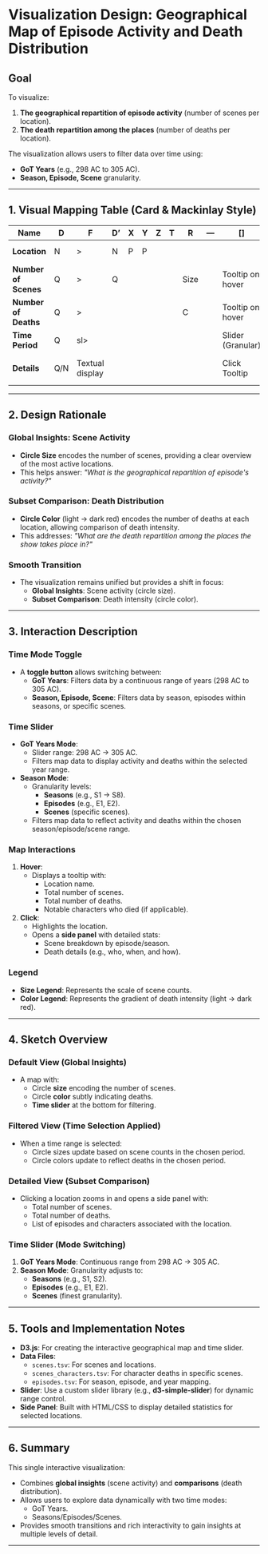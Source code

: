 # Visualization Design: Geographical Map of Episode Activity and Death Distribution

## Goal
To visualize:
1. **The geographical repartition of episode activity** (number of scenes per location).
2. **The death repartition among the places** (number of deaths per location).

The visualization allows users to filter data over time using:
- **GoT Years** (e.g., 298 AC to 305 AC).
- **Season, Episode, Scene** granularity.

---

## 1. Visual Mapping Table (Card & Mackinlay Style)

| **Name**            | **D** | **F**    | **D’** | **X**      | **Y**      | **Z**       | **T**       | **R** | **—** | **[]**             | **CP**                    |
|----------------------|-------|----------|--------|------------|------------|-------------|-------------|-------|-------|--------------------|---------------------------|
| **Location**         | N     | >        |   N     | P   | P   |             |             |       |       |                    | Geographical location on the GoT map. |
| **Number of Scenes** | Q     | >        |    Q    |            |            |            |             |  Size     |       | Tooltip on hover            | Circle size proportional to scene counts.   |
| **Number of Deaths** | Q     | >        |        |            |            |             |            |    C   |       | Tooltip on hover            | Circle color intensity (white → red) proportional to deaths count. |
| **Time Period**      | Q   | sl>      |        |            |            |             |             |       |       | Slider (Granular)  | Two modes: GoT Years or Seasons/Episodes/Scenes. |
| **Details**          | Q/N     | Textual display      |        |            |            |             |             |       |       | Click Tooltip| Location name, total scenes, deaths, notable events. |

---

## 2. Design Rationale

### Global Insights: Scene Activity
- **Circle Size** encodes the number of scenes, providing a clear overview of the most active locations.
- This helps answer: *"What is the geographical repartition of episode's activity?"*

### Subset Comparison: Death Distribution
- **Circle Color** (light → dark red) encodes the number of deaths at each location, allowing comparison of death intensity.
- This addresses: *"What are the death repartition among the places the show takes place in?"*

### Smooth Transition
- The visualization remains unified but provides a shift in focus:  
   - **Global Insights**: Scene activity (circle size).  
   - **Subset Comparison**: Death intensity (circle color).

---

## 3. Interaction Description

### Time Mode Toggle
- A **toggle button** allows switching between:
   - **GoT Years**: Filters data by a continuous range of years (298 AC to 305 AC).  
   - **Season, Episode, Scene**: Filters data by season, episodes within seasons, or specific scenes.

### Time Slider
- **GoT Years Mode**:
   - Slider range: 298 AC → 305 AC.  
   - Filters map data to display activity and deaths within the selected year range.
- **Season Mode**:
   - Granularity levels:  
      - **Seasons** (e.g., S1 → S8).  
      - **Episodes** (e.g., E1, E2).  
      - **Scenes** (specific scenes).  
   - Filters map data to reflect activity and deaths within the chosen season/episode/scene range.

### Map Interactions
1. **Hover**:
   - Displays a tooltip with:
     - Location name.
     - Total number of scenes.
     - Total number of deaths.
     - Notable characters who died (if applicable).
2. **Click**:
   - Highlights the location.
   - Opens a **side panel** with detailed stats:
     - Scene breakdown by episode/season.
     - Death details (e.g., who, when, and how).

### Legend
- **Size Legend**: Represents the scale of scene counts.  
- **Color Legend**: Represents the gradient of death intensity (light → dark red).

---

## 4. Sketch Overview

### Default View (Global Insights)
- A map with:
   - Circle **size** encoding the number of scenes.
   - Circle **color** subtly indicating deaths.
   - **Time slider** at the bottom for filtering.

### Filtered View (Time Selection Applied)
- When a time range is selected:
   - Circle sizes update based on scene counts in the chosen period.
   - Circle colors update to reflect deaths in the chosen period.

### Detailed View (Subset Comparison)
- Clicking a location zooms in and opens a side panel with:
   - Total number of scenes.
   - Total number of deaths.
   - List of episodes and characters associated with the location.

### Time Slider (Mode Switching)
1. **GoT Years Mode**: Continuous range from 298 AC → 305 AC.  
2. **Season Mode**: Granularity adjusts to:
   - **Seasons** (e.g., S1, S2).  
   - **Episodes** (e.g., E1, E2).  
   - **Scenes** (finest granularity).

---

## 5. Tools and Implementation Notes
- **D3.js**: For creating the interactive geographical map and time slider.  
- **Data Files**:
   - `scenes.tsv`: For scenes and locations.  
   - `scenes_characters.tsv`: For character deaths in specific scenes.  
   - `episodes.tsv`: For season, episode, and year mapping.  
- **Slider**: Use a custom slider library (e.g., **d3-simple-slider**) for dynamic range control.  
- **Side Panel**: Built with HTML/CSS to display detailed statistics for selected locations.

---

## 6. Summary
This single interactive visualization:
- Combines **global insights** (scene activity) and **comparisons** (death distribution).
- Allows users to explore data dynamically with two time modes:
   - GoT Years.  
   - Seasons/Episodes/Scenes.
- Provides smooth transitions and rich interactivity to gain insights at multiple levels of detail.

---

